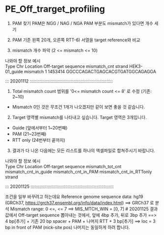 # PE_Off_trarget_profiling


1. PAM 찾기
    PAM은 NGG / NAG / NGA
    PAM 부분도 mismatch가 있다면 개수 세기

2. PAM 기준 왼쪽 20개, 오른쪽 RTT-6) 서열을 target reference와 비교
3. mismatch 개수 파악 (2 <= mismatch <= 10)



나와야 할 정보 예시					
Type	Chr	Location	Off-target sequence	mismatch_cnt	strand
HEK3-01_guide mismatch	1	1453414	GGCCCAGACTGAGCACGTGATGGCAGAGGA		


::: 20201112 :::::::::::::::::::::::::::::::::::::::::::::::::::::::::::::::::::

1. Total mismatch count 범위를 '0<= mismatch count <= 8' 로 수정 (기존: 2~10)
- Mismatch 0인 것은 무조건 1개가 나오겠지만 같이 보면 좋을 것 같습니다.
2. Target 영역별 mismatch를 나타내고 싶습니다. Target 영역은 3개입니다.
- Guide (앞에서부터 1~20번째)
- PAM (21~23번째)
- RTT only (24번부터 끝까지)
3. 결과가 다 나온 다음에는 모든 리스트를 하나의 엑셀파일로 합쳐주시기 바랍니다.

나와야 할 정보 예시					
Type	Chr	Location	Off-target sequence	mismatch_tot_cnt	mismatch_cnt_in_guide	mismatch_cnt_in_PAM	mismatch_cnt_in_RTTonly	strand




::: 20201125 :::::::::::::::::::::::::::::::::::::::::::::::::::::::::::::::::::

조건을 일부 바꾸려고 하는데요
Reference genome sequence data: hg19 (GRCh37, https://grch37.ensembl.org/info/data/index.html)  ==> GRCh37 로 분석
Mismatch range: 0 <=, <= 7                                                                      ==> MIS_MTCH_WIN = [0, 7]  # 20201125
결과 값에서 Off-target sequence 뽑아내는 것에서, 앞에 4bp 추가, 뒤로 3bp 추가                            ==> 4 bp[추가] + 기존 20 bp spacer + PAM + 나머지 RTT + 3 bp[추가]
                                                                                                ==> loc = 3 bp in front of PAM (nick-site pos)
나머지는 동일하게 하려 합니다.

